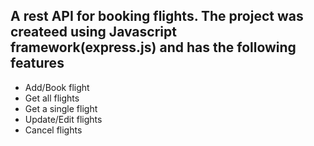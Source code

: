 ## A rest API for booking flights. The project was createed using Javascript framework(express.js) and has the following features

- Add/Book flight
- Get all flights
- Get a single flight
- Update/Edit flights
- Cancel flights
